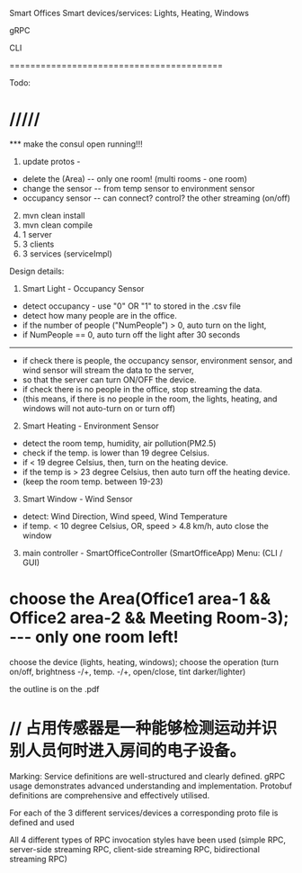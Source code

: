 Smart Offices
Smart devices/services: Lights, Heating, Windows

gRPC

CLI

=========================================

Todo: 
# /////
*** make the consul open running!!!
1. update protos -
- delete the (Area) -- only one room! (multi rooms - one room)
- change the sensor -- from temp sensor to environment sensor
- occupancy sensor -- can connect? control? the other streaming (on/off)
2. mvn clean install
3. mvn clean compile
4. 1 server
5. 3 clients
6. 3 services (serviceImpl)


Design details:
1. Smart Light - Occupancy Sensor
- detect occupancy - use "0" OR "1" to stored in the .csv file
- detect how many people are in the office.
- if the number of people ("NumPeople") > 0, auto turn on the light, 
- if NumPeople == 0, auto turn off the light after 30 seconds

***
- if check there is people, the occupancy sensor, environment sensor, and wind sensor will stream the data to the server, 
- so that the server can turn ON/OFF the device.
- if check there is no people in the office, stop streaming the data. 
- (this means, if there is no people in the room, the lights, heating, and windows will not auto-turn on or turn off)


2. Smart Heating - Environment Sensor 
- detect the room temp, humidity, air pollution(PM2.5)
- check if the temp. is lower than 19 degree Celsius.
- if < 19 degree Celsius, then, turn on the heating device.
- if the temp is > 23 degree Celsius, then auto turn off the heating device.
- (keep the room temp. between 19-23)


3. Smart Window - Wind Sensor 
- detect: Wind Direction, Wind speed, Wind Temperature
- if temp. < 10 degree Celsius, OR, speed > 4.8 km/h, auto close the window


3. main controller - SmartOfficeController (SmartOfficeApp)
Menu: (CLI / GUI)
# choose the Area(Office1 area-1 && Office2 area-2 && Meeting Room-3); --- only one room left!
choose the device (lights, heating, windows);
choose the operation (turn on/off, brightness -/+, temp. -/+, open/close, tint darker/lighter)


the outline is on the .pdf

// 占用传感器是一种能够检测运动并识别人员何时进入房间的电子设备。
==========================================

Marking:
Service definitions are well-structured and clearly defined. gRPC usage demonstrates advanced understanding and implementation. Protobuf definitions are comprehensive and effectively utilised.

For each of the 3 different services/devices a corresponding proto file is defined and used

All 4 different types of RPC invocation styles have been used (simple RPC, server-side streaming RPC, client-side streaming RPC, bidirectional streaming RPC)
